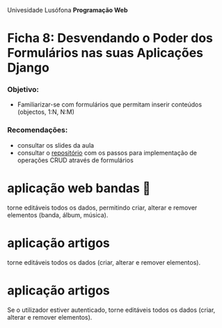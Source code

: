 Univesidade Lusófona
**Programação Web**

# Ficha 8: Desvendando o Poder dos Formulários nas suas Aplicações Django

### Objetivo:
* Familiarizar-se com formulários que permitam inserir conteúdos (objectos, 1:N, N:M)

### Recomendações:
* consultar os slides da aula
* consultar o [repositório](https://github.com/ULHT-PW/bibliotecalusofona/tree/main?tab=readme-ov-file#formul%C3%A1rio-de-cria%C3%A7%C3%A3o-de-novo-autor) com os passos para implementação de operações CRUD através de formulários


# aplicação web bandas 🎸
torne editáveis todos os dados, permitindo criar, alterar e remover elementos (banda, álbum, música).

# aplicação artigos
torne editáveis todos os dados (criar, alterar e remover elementos).

# aplicação artigos
Se o utilizador estiver autenticado, torne editáveis todos os dados (criar, alterar e remover elementos).




